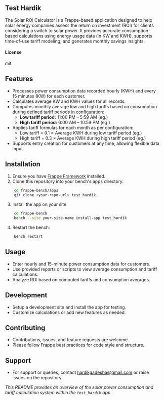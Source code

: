 ## Test Hardik

The Solar ROI Calculator is a Frappe-based application designed to help solar energy companies assess the return on investment (ROI) for clients considering a switch to solar power. It provides accurate consumption-based calculations using energy usage data (in KW and KWH), supports time-of-use tariff modeling, and generates monthly savings insights.

#### License

mit

## Features

- Processes power consumption data recorded hourly (KWH) and every 15 minutes (KW) for each customer.
- Calculates average KW and KWH values for all records.
- Computes monthly average low and high tariffs based on consumption during defined tariff periods in configuration:
  - **Low tariff period:** 11:00 PM – 5:59 AM (eg.)
  - **High tariff period:** 6:00 AM – 10:59 PM (eg.)
- Applies tariff formulas for each month as per configuration:
  - Low tariff = 0.1 × Average KWH during low tariff period (eg.)
  - High tariff = 0.3 × Average KWH during high tariff period (eg.)
- Supports entry creation for customers at any time, allowing flexible data input.

## Installation

1. Ensure you have [Frappe Framework](https://frappeframework.com/docs/user/en/installation) installed.
2. Clone this repository into your bench's apps directory:

```bash
    cd frappe-bench/apps
    git clone <your-repo-url> test_hardik
```

3. Install the app on your site:

```bash
    cd frappe-bench
    bench --site your-site-name install-app test_hardik
```

4. Restart the bench:

```bash
    bench restart
```

## Usage

- Enter hourly and 15-minute power consumption data for customers.
- Use provided reports or scripts to view average consumption and tariff calculations.
- Analyze ROI based on computed tariffs and consumption averages.

## Development

- Setup a development site and install the app for testing.
- Customize calculations or add new features as needed.

## Contributing

- Contributions, issues, and feature requests are welcome.
- Please follow Frappe best practices for code style and structure.

## Support

- For support or queries, contact hardikgadesha@gmail.com or raise issues on the repository.

*This README provides an overview of the solar power consumption and tariff calculation system within the `test_hardik` app.*